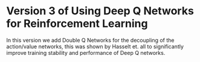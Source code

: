 # Version 3 of Using Deep Q Networks for Reinforcement Learning

In this version we add Double Q Networks for the decoupling of the action/value networks, this was shown by Hasselt et. all to significantly improve training stability and performance of Deep Q networks.
